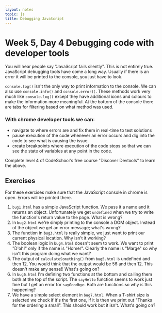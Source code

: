 ```yaml
---
layout: notes
topic: js
title: Debugging JavaScript
---
```


# Week 5, Day 4 Debugging code with developer tools

You will hear people say "JavaScript fails silently". This is not entirely true. JavaScript debugging tools have come a long way. Usually if there is an error it will be printed to the console, you just have to look.

`console.log()` isn't the only way to print information to the console. We can also use `console.info()` and `console.error()`.  These methods work very much like `console.log()` except they have additional icons and colours to make the information more meaningful. At the bottom of the console there are tabs for filtering based on what method was used.


### With chrome developer tools we can:

- navigate to where errors are and fix them in real-time to test solutions
- pause execution of the code whenever an error occurs and dig into the code to see what is causing the issue.
- create breakpoints where execution of the code stops so that we can see the state of variables at any point in the code.

Complete level 4 of CodeSchool's free course "Discover Devtools" to learn the above.

## Exercises

For these exercises make sure that the JavaScript console in chrome is open. Errors will be printed there.

1. `bug1.html` has a simple JavaScript function. We pass it a name and it returns an object. Unfortunately we get `undefined` when we try to write the function's return value to the page. What is wrong?
2. In `bug2.html` we're simply printing to the console a DOM object. Instead of the object we get an error message; what's wrong?
3. The function in `bug3.html` is really simple, we just want to print our current physical location. Why isn't it working?
4. The boolean logic in `bug4.html` doesn't seem to work. We want to print "D'oh!" only if the name is "Homer". Clearly the name is "Marge" so why isn't this program doing what we want?
5. The output of `calculateSomething()` from `bug5.html` is undefined and then 12. You would think that the output would be 56 and then 12. This doesn't make any sense!! What's going on?
6. In `bug6.html` I'm defining two functions at the bottom and calling them both at the top of the script. The `sayHello` function seems to work just fine but I get an error for `sayGoodbye`. Both are functions so why is this happening?
7. We have a simple select element in `bug7.html`. When a T-shirt size is selected we check if it's the first one, if it is then we print out "Thanks for the ordering a small". This should work but it isn't. What's going on?
